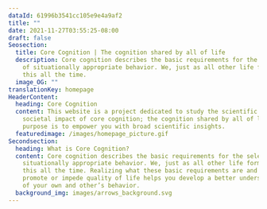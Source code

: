 ```yaml
---
dataId: 61996b3541cc105e9e4a9af2
title: ""
date: 2021-11-27T03:55:25-08:00
draft: false
Seosection:
  title: Core Cognition | The cognition shared by all of life
  description: Core cognition describes the basic requirements for the selection
    of situationally appropriate behavior. We, just as all other life forms, do
    this all the time.
  image_OG: ""
translationKey: homepage
HeaderContent:
  heading: Core Cognition
  content: This website is a project dedicated to study the scientific and
    societal impact of core cognition; the cognition shared by all of life. Its
    purpose is to empower you with broad scientific insights.
  featuredimage: /images/homepage_picture.gif
Secondsection:
  heading: What is Core Cognition?
  content: Core cognition describes the basic requirements for the selection of
    situationally appropriate behavior. We, just as all other life forms, do
    this all the time. Realizing what these basic requirements are and how they
    promote or impede quality of life helps you develop a better understanding
    of your own and other’s behavior.
  background_img: images/arrows_background.svg
---
```

